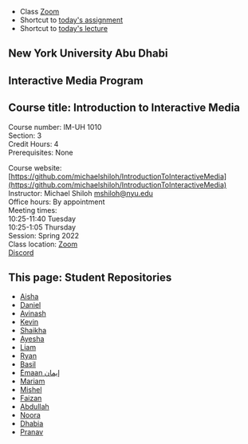 
- Class [Zoom](https://nyu.zoom.us/j/98127583237)
- Shortcut to [today's assignment](weeklySchedule.md/#todays-assignment)    
- Shortcut to [today's lecture](lectureNotes.md/#todays-lecture)    

## New York University Abu Dhabi    
## Interactive Media Program    
## Course title: Introduction to Interactive Media  
Course number: IM-UH 1010   
Section: 3    
Credit Hours: 4         
Prerequisites: None       

Course website: [https://github.com/michaelshiloh/IntroductionToInteractiveMedia](https://github.com/michaelshiloh/IntroductionToInteractiveMedia)      
Instructor: Michael Shiloh mshiloh@nyu.edu    
Office hours: By appointment  
Meeting times:    
	10:25-11:40 Tuesday  
	10:25-1:05 Thursday     
Session: Spring 2022       
Class location: [Zoom](https://nyu.zoom.us/j/93849380150)  
[Discord](https://discord.com/channels/714727038078025851/716332110268465172)   


## This page: Student Repositories

- [Aisha](https://github.com/aisahodzic/IntroToIM)
- [Daniel](https://github.com/danielnivia/IntrotoIM)
- [Avinash](https://github.com/Tauke190/Intro-to-Interactive-Media)
- [Kevin](https://github.com/kevinchu-mexiporc/Intro-to-IM)
- [Shaikha](https://github.com/ShaikhaAlN)
- [Ayesha](https://github.com/ayeshaahmed13)
- [Liam](https://github.com/l-mccarthy/IntroToIM)
- [Ryan](https://github.com/ryanrichardsmith/IntroductionToInteractiveMedia)
- [Basil](https://github.com/basil-ahmed/IntroductionToInteractiveMedia)
- [ُEmaan إيمان](https://github.com/Emaan-Ali/IntroductionToInteractiveMedia)
- [Mariam](https://github.com/mariamabdelrazekk/IntroToIM)
- [Mishel]( https://github.com/MishelRashid/IntrotoIM22)
- [Faizan](https://github.com/faizanraza09/introToIM)
- [Abdullah](https://github.com/aa7831/introToIM)
- [Noora](https://github.com/noorajabir/IntroToIM)
- [Dhabia](https://github.com/dhabialhosani/IntroductionToIM)
- [Pranav](https://github.com/sripranav9/IntroductionToInteractiveMedia)
